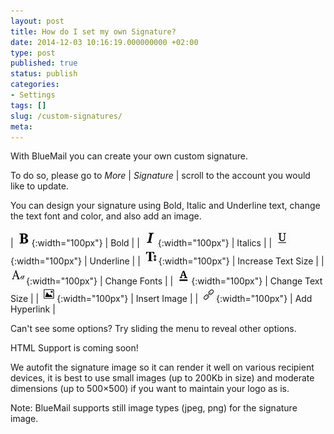```yaml
---
layout: post
title: How do I set my own Signature?
date: 2014-12-03 10:16:19.000000000 +02:00
type: post
published: true
status: publish
categories:
- Settings
tags: []
slug: /custom-signatures/
meta:
---
```


With BlueMail you can create your own custom signature.

To do so, please go to *More* \| *Signature* \| scroll to the account you would like to update.

You can design your signature using Bold, Italic and Underline text, change the text font and color, and also add an image.

| ![Bold](/assets/Bold.png){:width="100px"} | Bold |
| ![Italics](/assets/Italics.png){:width="100px"} | Italics |
| ![Underline](/assets/Underline.png){:width="100px"} | Underline |
| ![Increase Text Size](/assets/Text_Size.png){:width="100px"} | Increase Text Size |
| ![Typeset](/assets/Typeset.png){:width="100px"} | Change Fonts |
| ![Text Color](/assets/Text_Color.png){:width="100px"} | Change Text Size |
| ![Add Image](/assets/Add_Image.png){:width="100px"} | Insert Image |
| ![Add Hyperlink](/assets/Insert_link.png){:width="100px"} | Add Hyperlink |

Can't see some options? Try sliding the menu to reveal other options.

HTML Support is coming soon!

We autofit the signature image so it can render it well on various recipient devices, it is best to use small images (up to 200Kb in size) and moderate dimensions (up to 500×500) if you want to maintain your logo as is.

Note: BlueMail supports still image types (jpeg, png) for the signature image.
